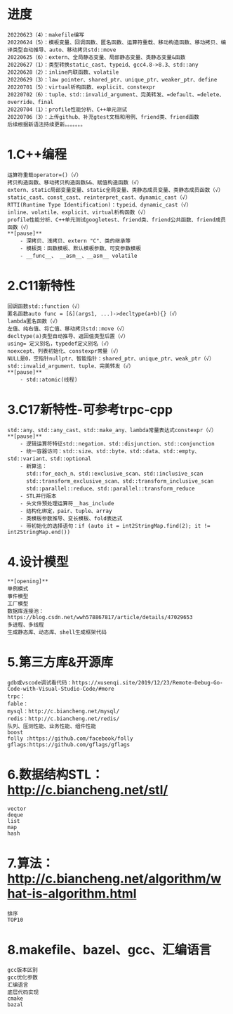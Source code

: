 # 进度
    20220623（4）：makefile编写
    20220624（5）：模板变量、回调函数、匿名函数、运算符重载、移动构造函数、移动拷贝、编译类型自动推导、auto、移动拷贝std::move
    20220625（6）：extern、全局静态变量、局部静态变量、类静态变量&函数
    20220627（1）：类型转换static_cast、typeid、gcc4.8->8.3、std::any
    20220628（2）：inline内联函数、volatile
    20220629（3）：law pointer、shared_ptr、unique_ptr、weaker_ptr、define
    20220701（5）：virtual析构函数、explicit、constexpr
    20220702（6）：tuple、std::invalid_argument、完美转发、=default、=delete、override、final
    20220704（1）：profile性能分析、C++单元测试
    20220706（3）：上传github、补充gtest文档和用例、friend类、friend函数
    后续根据新语法持续更新。。。。。。。
# 1.C++编程
    运算符重载operator=()（√）
    拷贝构造函数、移动拷贝构造函数&&、赋值构造函数（√）
    extern、static局部变量变量、static全局变量、类静态成员变量、类静态成员函数（√）
    static_cast、const_cast、reinterpret_cast、dynamic_cast（√）
    RTTI(Runtime Type Identification)：typeid、dynamic_cast（√）
    inline、volatile、explicit、virtual析构函数（√）
    profile性能分析、C++单元测试googletest、friend类、friend公共函数、friend成员函数（√）
    **[pause]**
        - 深拷贝、浅拷贝、extern "C"、类的继承等
        - 模板类：函数模板、默认模板参数、可变参数模板
        - __func__、 __asm__、__asm__ volatile
# 2.C11新特性
    回调函数std::function（√）
    匿名函数auto func = [&](args1, ...)->decltype(a+b){}（√）
    lambda匿名函数（√）
    左值、纯右值、将亡值、移动拷贝std::move（√）
    decltype(a)类型自动推导、返回值类型后置（√）
    using= 定义别名，typedef定义别名（√）
    noexcept、列表初始化、constexpr常量（√）
    NULL是0，空指针nullptr、智能指针：shared_ptr、unique_ptr、weak_ptr（√）
    std::invalid_argument、tuple、完美转发（√）
    **[pause]**
        - std::atomic(线程)
# 3.C17新特性-可参考trpc-cpp
    std::any、std::any_cast、std::make_any、lambda常量表达式constexpr（√）
    **[pause]**
        - 逻辑运算符特征std::negation、std::disjunction、std::conjunction
        - 统一容器访问：std::size、std::byte、std::data、std::empty、std::variant、std::optional
        - 新算法：
          std::for_each_n、std::exclusive_scan、std::inclusive_scan
          std::transform_exclusive_scan、std::transform_inclusive_scan
          std::parallel::reduce、std::parallel::transform_reduce
        - STL并行版本
        - 头文件预处理运算符__has_include
        - 结构化绑定，pair、tuple、array
        - 类模板参数推导、变长模板、fold表达式
        - 带初始化的选择语句：if (auto it = int2StringMap.find(2); it != int2StringMap.end())
# 4.设计模型
    **[opening]**
    单例模式
    事件模型
    工厂模型
    数据库连接池：https://blog.csdn.net/wwh578867817/article/details/47029653
    多进程、多线程
    生成静态库、动态库、shell生成框架代码

# 5.第三方库&开源库
    gdb或vscode调试看代码：https://xusenqi.site/2019/12/23/Remote-Debug-Go-Code-with-Visual-Studio-Code/#more
    trpc：
    fable：
    mysql：http://c.biancheng.net/mysql/
    redis：http://c.biancheng.net/redis/
    队列、压测性能、业务性能、组件性能
    boost
    folly :https://github.com/facebook/folly
    gflags:https://github.com/gflags/gflags

# 6.数据结构STL：<http://c.biancheng.net/stl/>
    vector
    deque
    list
    map
    hash

# 7.算法：<http://c.biancheng.net/algorithm/what-is-algorithm.html>
    排序
    TOP10

# 8.makefile、bazel、gcc、汇编语言
    gcc版本区别
    gcc优化参数
    汇编语言
    底层代码实现
    cmake
    bazal
